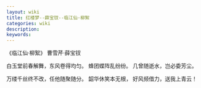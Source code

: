 ```yaml
---
layout: wiki
title: 红楼梦--薛宝钗--临江仙·柳絮
categories: wiki
description: 
keywords: 
---
```


《临江仙·柳絮》  曹雪芹·薛宝钗

白玉堂前春解舞，东风卷得均匀。 蜂团蝶阵乱纷纷。 几曾随逝水，岂必委芳尘。

万缕千丝终不改，任他随聚随分。 韶华休笑本无根， 好风频借力，送我上青云！